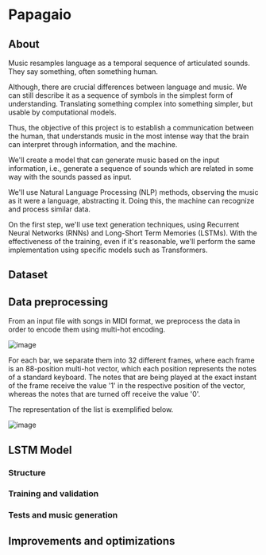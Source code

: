 # Papagaio

## About

Music resamples language as a temporal sequence of articulated sounds. They say something, often something human.

Although, there are crucial differences between language and music. We can still describe it as a sequence of symbols in the simplest form of understanding. Translating something complex into something simpler, but usable by computational models.

Thus, the objective of this project is to establish a communication between the human, that understands music in the most intense way that the brain can interpret through information, and the machine.

We'll create a model that can generate music based on the input information, i.e., generate a sequence of sounds which are related in some way with the sounds passed as input.

We'll use Natural Language Processing (NLP) methods, observing the music as it were a language, abstracting it. Doing this, the machine can recognize and process similar data.

On the first step, we'll use text generation techniques, using Recurrent Neural Networks (RNNs) and Long-Short Term Memories (LSTMs). With the effectiveness of the training, even if it's reasonable, we'll perform the same implementation using specific models such as Transformers.

## Dataset

## Data preprocessing
From an input file with songs in MIDI format, we preprocess the data in order to encode them using multi-hot encoding.

![image](https://user-images.githubusercontent.com/49798588/120706718-cdf9ce00-c48f-11eb-8eb1-db7f31cf26af.png)


For each bar, we separate them into 32 different frames, where each frame is an 88-position multi-hot vector, which each position represents the notes of a standard keyboard. The notes that are being played at the exact instant of the frame receive the value '1' in the respective position of the vector, whereas the notes that are turned off receive the value '0'.

The representation of the list is exemplified below.

![image](https://user-images.githubusercontent.com/49798588/120706592-ac004b80-c48f-11eb-9aad-89ce5634029a.png)

## LSTM Model

### Structure

### Training and validation

### Tests and music generation

## Improvements and optimizations
